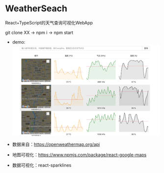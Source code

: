 # WeatherSeach
React+TypeScript的天气查询可视化WebApp

git clone XX -> npm i -> npm start


- demo:
![image](https://github.com/ZhangMingZhao1/WeatherSeach/blob/master/4BC52AFD-0E3F-4A75-92D6-AFCBC5196699.png)

- 数据来自：https://openweathermap.org/api
- 地图可视化：https://www.npmjs.com/package/react-google-maps
- 数据可视化：react-sparklines


